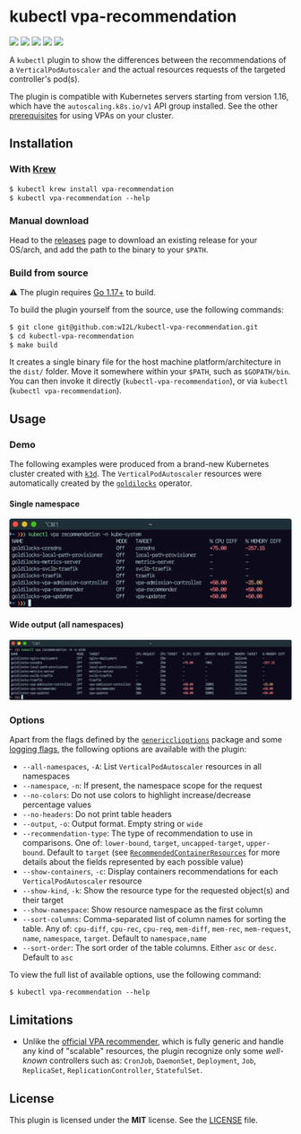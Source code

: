 # kubectl vpa-recommendation

<p align="left">
    <a href="https://github.com/wI2L/kubectl-vpa-recommendation/actions"><img src="https://github.com/wI2L/kubectl-vpa-recommendation/workflows/ci/badge.svg"></a>
    <a href="https://goreportcard.com/report/github.com/wI2L/kubectl-vpa-recommendation"><img src="https://goreportcard.com/badge/github.com/wI2L/kubectl-vpa-recommendation"></a>
    <a href="https://github.com/wI2L/kubectl-vpa-recommendation/releases"><img src="https://img.shields.io/github/v/tag/wI2L/kubectl-vpa-recommendation?color=blueviolet&label=release&sort=semver"></a>
    <img src="https://codecov.io/gh/wI2L/kubectl-vpa-recommendation/branch/master/graph/badge.svg?token=UTD8CW2ZS2"/>
    <a href="LICENSE"><img src="https://img.shields.io/badge/License-MIT-blue.svg"></a>
</p>

A `kubectl` plugin to show the differences between the recommendations of a `VerticalPodAutoscaler` and the actual resources requests of the targeted controller's pod(s).

The plugin is compatible with Kubernetes servers starting from version 1.16, which have the `autoscaling.k8s.io/v1` API group installed. See the other [prerequisites](https://github.com/kubernetes/autoscaler/tree/master/vertical-pod-autoscaler#prerequisites) for using VPAs on your cluster.

## Installation

### With [Krew](https://krew.sigs.k8s.io/)

```shell
$ kubectl krew install vpa-recommendation
$ kubectl vpa-recommendation --help
```

### Manual download

Head to the [releases](https://github.com/wI2L/kubectl-vpa-recommendation/releases) page to download an existing release for your OS/arch, and add the path to the binary to your `$PATH`.

### Build from source

:warning: The plugin requires [Go 1.17+](https://golang.org/doc/install) to build.

To build the plugin yourself from the source, use the following commands:

```shell
$ git clone git@github.com:wI2L/kubectl-vpa-recommendation.git
$ cd kubectl-vpa-recommendation
$ make build
```

It creates a single binary file for the host machine platform/architecture in the `dist/` folder. Move it somewhere within your `$PATH`, such as `$GOPATH/bin`. You can then invoke it directly (`kubectl-vpa-recommendation`), or via `kubectl` (`kubectl vpa-recommendation`).

## Usage

### Demo

The following examples were produced from a brand-new Kubernetes cluster created with [`k3d`](https://k3d.io/v5.2.2/). The `VerticalPodAutoscaler` resources were automatically created by the [`goldilocks`](https://github.com/FairwindsOps/goldilocks) operator.

#### Single namespace

![example1](assets/example1.png)

#### Wide output (all namespaces)

![example2](assets/example2.png)

### Options

Apart from the flags defined by the [`genericclioptions`](https://pkg.go.dev/k8s.io/cli-runtime/pkg/genericclioptions) package and some [logging flags](https://github.com/kubernetes/enhancements/tree/master/keps/sig-instrumentation/2845-deprecate-klog-specific-flags-in-k8s-components), the following options are available with the plugin:
- `--all-namespaces`, `-A`: List `VerticalPodAutoscaler` resources in all namespaces
- `--namespace`, `-n`: If present, the namespace scope for the request
- `--no-colors`: Do not use colors to highlight increase/decrease percentage values
- `--no-headers`: Do not print table headers
- `--output`, `-o`: Output format. Empty string or `wide`
- `--recommendation-type`: The type of recommendation to use in comparisons. One of: `lower-bound`, `target`, `uncapped-target`, `upper-bound`. Default to `target` (see [`RecommendedContainerResources`](https://github.com/kubernetes/autoscaler/blob/master/vertical-pod-autoscaler/pkg/apis/autoscaling.k8s.io/v1/types.go#L245) for more details about the fields represented by each possible value)
- `--show-containers`, `-c`: Display containers recommendations for each `VerticalPodAutoscaler` resource
- `--show-kind`, `-k`: Show the resource type for the requested object(s) and their target
- `--show-namespace`: Show resource namespace as the first column
- `--sort-columns`: Comma-separated list of column names for sorting the table. Any of: `cpu-diff`, `cpu-rec`, `cpu-req`, `mem-diff`, `mem-rec`, `mem-request`, `name`, `namespace`, `target`. Default to `namespace,name`
- `--sort-order`: The sort order of the table columns. Either `asc` or `desc`. Default to `asc`

To view the full list of available options, use the following command:

```shell
$ kubectl vpa-recommendation --help
```

## Limitations

- Unlike the [official VPA recommender](https://github.com/kubernetes/autoscaler/blob/master/vertical-pod-autoscaler/pkg/recommender/README.md), which is fully generic and handle any kind of "scalable" resources, the plugin recognize only some *well-known* controllers such as: `CronJob`, `DaemonSet`, `Deployment`, `Job`, `ReplicaSet`, `ReplicationController`, `StatefulSet`.

## License

This plugin is licensed under the **MIT** license. See the [LICENSE](LICENSE) file.
